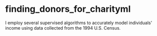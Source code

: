 # finding_donors_for_charityml
I employ several supervised algorithms to accurately model individuals' income using data collected from the 1994 U.S. Census.
